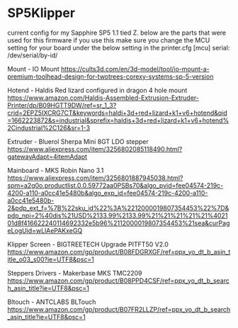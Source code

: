 # SP5Klipper
current config for my Sapphire SP5 1.1 tied Z.   below are the parts that were used for this firmware if you use this make sure you change the MCU setting for your board
under  the below setting in the printer.cfg
[mcu]
serial: /dev/serial/by-id/
                                      
Mount  - IO Mount
https://cults3d.com/en/3d-model/tool/io-mount-a-premium-toolhead-design-for-twotrees-corexy-systems-sp-5-version

Hotend - Haldis Red lizard configured in dragon 4 hole mount
https://www.amazon.com/Haldis-Assembled-Extrusion-Extruder-Printer/dp/B09HGTT9DW/ref=sr_1_3?crid=2EPZ5IXCRG7CT&keywords=haldi+3d+red+lizard+k1+v6+hotend&qid=1662223872&s=industrial&sprefix=haldis+3d+red+lizard+k1+v6+hotend%2Cindustrial%2C126&sr=1-3

Extruder - Bluerol Sherpa Mini 8GT LDO stepper
https://www.aliexpress.com/item/3256802085118490.html?gatewayAdapt=4itemAdapt

Mainboard - MKS Robin Nano 3.1
https://www.aliexpress.com/item/3256801887945038.html?spm=a2g0o.productlist.0.0.59772aa0PSBs70&algo_pvid=fee04574-219c-4200-a110-a0cc41e5480b&algo_exp_id=fee04574-219c-4200-a110-a0cc41e5480b-2&pdp_ext_f=%7B%22sku_id%22%3A%2212000019807354453%22%7D&pdp_npi=2%40dis%21USD%2133.99%2133.99%21%21%21%21%21%402101d8f416622240114692332e5b96%2112000019807354453%21sea&curPageLogUid=wLlAePAKxeGQ

Klipper Screen - BIGTREETECH Upgrade PITFT50 V2.0
https://www.amazon.com/gp/product/B08FDGRXGF/ref=ppx_yo_dt_b_asin_title_o03_s00?ie=UTF8&psc=1

Steppers Drivers - Makerbase MKS TMC2209 
https://www.amazon.com/gp/product/B08PPD4CSF/ref=ppx_yo_dt_b_search_asin_title?ie=UTF8&psc=1

Bltouch - ANTCLABS BLTouch
https://www.amazon.com/gp/product/B07FR2LLZP/ref=ppx_yo_dt_b_search_asin_title?ie=UTF8&psc=1
